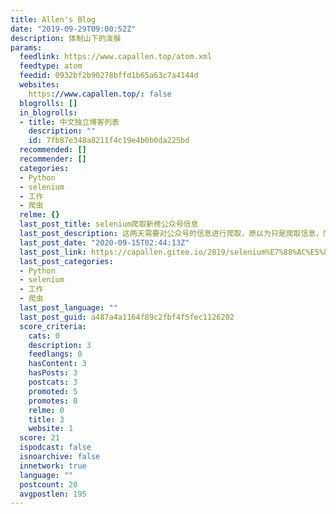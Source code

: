 ```yaml
---
title: Allen's Blog
date: "2019-09-29T09:00:52Z"
description: 体制山下的泼猴
params:
  feedlink: https://www.capallen.top/atom.xml
  feedtype: atom
  feedid: 0932bf2b90278bffd1b65a63c7a4144d
  websites:
    https://www.capallen.top/: false
  blogrolls: []
  in_blogrolls:
  - title: 中文独立博客列表
    description: ""
    id: 7fb87e348a8211f4c19e4b0b0da225bd
  recommended: []
  recommender: []
  categories:
  - Python
  - selenium
  - 工作
  - 爬虫
  relme: {}
  last_post_title: selenium爬取新榜公众号信息
  last_post_description: 这两天需要对公众号的信息进行爬取，原以为只是爬取信息，而不需要怕公众号，会比较简单，所以尝试了：
  last_post_date: "2020-09-15T02:44:13Z"
  last_post_link: https://capallen.gitee.io/2019/selenium%E7%88%AC%E5%8F%96%E6%96%B0%E6%A6%9C%E5%85%AC%E4%BC%97%E5%8F%B7%E4%BF%A1%E6%81%AF.html
  last_post_categories:
  - Python
  - selenium
  - 工作
  - 爬虫
  last_post_language: ""
  last_post_guid: a487a4a1164f89c2fbf4f5fec1126202
  score_criteria:
    cats: 0
    description: 3
    feedlangs: 0
    hasContent: 3
    hasPosts: 3
    postcats: 3
    promoted: 5
    promotes: 0
    relme: 0
    title: 3
    website: 1
  score: 21
  ispodcast: false
  isnoarchive: false
  innetwork: true
  language: ""
  postcount: 20
  avgpostlen: 195
---
```

